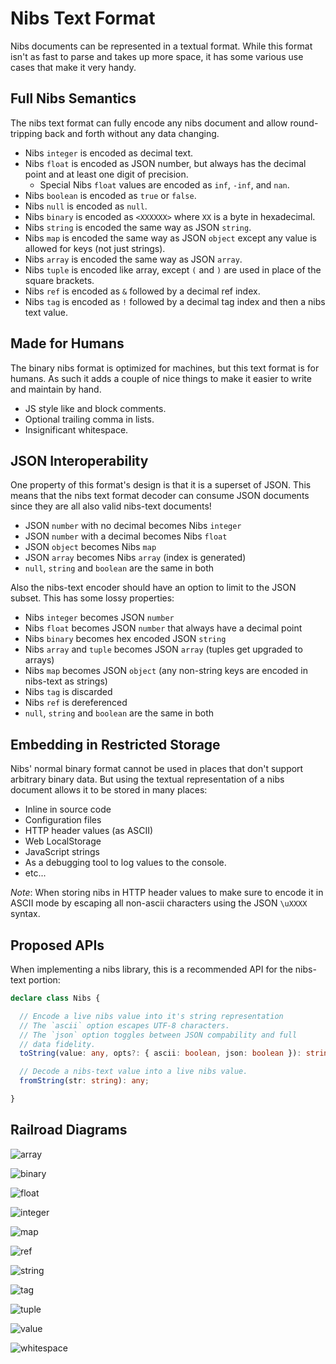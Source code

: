 # Nibs Text Format

Nibs documents can be represented in a textual format.  While this format isn't as fast to parse and takes up more space, it has some various use cases that make it very handy.

## Full Nibs Semantics

The nibs text format can fully encode any nibs document and allow round-tripping back and forth without any data changing.

- Nibs `integer` is encoded as decimal text.
- Nibs `float` is encoded as JSON number, but always has the decimal point and at least one digit of precision.
  - Special Nibs `float` values are encoded as `inf`, `-inf`, and `nan`.
- Nibs `boolean` is encoded as `true` or `false`.
- Nibs `null` is encoded as `null`.
- Nibs `binary` is encoded as `<XXXXXX>` where `XX` is a byte in hexadecimal.
- Nibs `string` is encoded the same way as JSON `string`.
- Nibs `map` is encoded the same way as JSON `object` except any value is allowed for keys (not just strings).
- Nibs `array` is encoded the same way as JSON `array`.
- Nibs `tuple` is encoded like array, except `(` and `)` are used in place of the square brackets.
- Nibs `ref` is encoded as `&` followed by a decimal ref index.
- Nibs `tag` is encoded as `!` followed by a decimal tag index and then a nibs text value.

## Made for Humans

The binary nibs format is optimized for machines, but this text format is for humans.  As such it adds a couple of nice things to make it easier to write and maintain by hand.

- JS style like and block comments.
- Optional trailing comma in lists.
- Insignificant whitespace.

## JSON Interoperability

One property of this format's design is that it is a superset of JSON.  This means that the nibs text format decoder can consume JSON documents since they are all also valid nibs-text documents!

- JSON `number` with no decimal becomes Nibs `integer`
- JSON `number` with a decimal becomes Nibs `float`
- JSON `object` becomes Nibs `map`
- JSON `array` becomes Nibs `array` (index is generated)
- `null`, `string` and `boolean` are the same in both

Also the nibs-text encoder should have an option to limit to the JSON subset.  This has some lossy properties:

- Nibs `integer` becomes JSON `number`
- Nibs `float` becomes JSON `number` that always have a decimal point
- Nibs `binary` becomes hex encoded JSON `string`
- Nibs `array` and `tuple` becomes JSON `array` (tuples get upgraded to arrays)
- Nibs `map` becomes JSON `object` (any non-string keys are encoded in nibs-text as strings)
- Nibs `tag` is discarded
- Nibs `ref` is dereferenced
- `null`, `string` and `boolean` are the same in both

## Embedding in Restricted Storage

Nibs' normal binary format cannot be used in places that don't support arbitrary binary data.  But using the textual representation of a nibs document allows it to be stored in many places:

- Inline in source code
- Configuration files
- HTTP header values (as ASCII)
- Web LocalStorage
- JavaScript strings
- As a debugging tool to log values to the console.
- etc...

*Note*: When storing nibs in HTTP header values to make sure to encode it in ASCII mode by escaping all non-ascii characters using the JSON `\uXXXX` syntax.

## Proposed APIs

When implementing a nibs library, this is a recommended API for the nibs-text portion:

```ts
declare class Nibs {

  // Encode a live nibs value into it's string representation
  // The `ascii` option escapes UTF-8 characters.
  // The `json` option toggles between JSON compability and full
  // data fidelity.
  toString(value: any, opts?: { ascii: boolean, json: boolean }): string;

  // Decode a nibs-text value into a live nibs value.
  fromString(str: string): any;

}
```

## Railroad Diagrams

![array](./array.svg)

![binary](./binary.svg)

![float](./float.svg)

![integer](./integer.svg)

![map](./map.svg)

![ref](./ref.svg)

![string](./string.svg)

![tag](./tag.svg)

![tuple](./tuple.svg)

![value](./value.svg)

![whitespace](./whitespace.svg)
